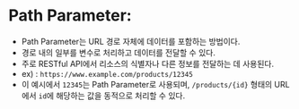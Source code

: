 # Path Parameter:

- Path Parameter는 URL 경로 자체에 데이터를 포함하는 방법이다.
- 경로 내의 일부를 변수로 처리하고 데이터를 전달할 수 있다.
- 주로 RESTful API에서 리소스의 식별자나 다른 정보를 전달하는 데 사용된다.
- ex) : `https://www.example.com/products/12345`
- 이 예시에서 `12345`는 Path Parameter로 사용되며, `/products/{id}` 형태의 URL에서 `id`에 해당하는 값을 동적으로 처리할 수 있다.